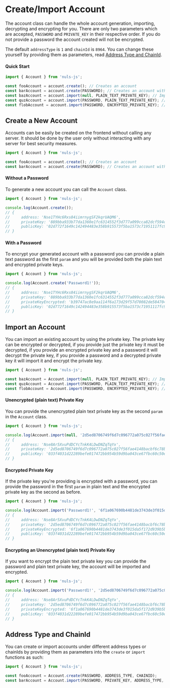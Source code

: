 # Create/Import Account
The account class can handle the whole account generation, importing, decrypting and encrypting for you.
There are only two parameters which are accepted, `PASSWORD` and `PRIVATE_KEY` in their respective order.
If you do not provide a password the account created will not be encrypted.

The default `addressType` is `1` and `chainId` is `8964`. You can change these yourself by providing them
as parameters, read [Address Type and ChainId](#address-type-and-chainid).

#### Quick Start
```js
import { Account } from 'nuls-js';

const fooAccount = account.create(); // Creates an account
const barAccount = account.create(PASSWORD); // Creates an account with a password
const bazAccount = account.import(null, PLAIN_TEXT_PRIVATE_KEY); // Imports a plain text private key
const quzAccount = account.import(PASSWORD, PLAIN_TEXT_PRIVATE_KEY); // Imports a plain text private key and encrypts it
const flobAccount = account.import(PASSWORD, ENCRYPTED_PRIVATE_KEY); // Imports an encrypted private key
```

## Create a New Account
Accounts can be easily be created on the frontend without calling any server. It should be
done by the user only without interacting with any server for best security measures.

```js
import { Account } from 'nuls-js';

const fooAccount = account.create(); // Creates an account
const barAccount = account.create(PASSWORD); // Creates an account with a password
```

#### Without a Password
To generate a new account you can call the `Account` class.
```js
import { Account } from 'nuls-js';

console.log(Account.create());
// {
//     address: 'Nse1TYHc6Rxs84iimrnygSF2kqrUAQM6',
//     privateKey: '889bba933b77da1360e1fc6314552f3d777a099cca82dcf594c6f3e3287b3c97',
//     publicKey: '02d772f1649c142494483e358b915573f5ba1573c71951117fc9a7db804fc3e64b'
// }
```

#### With a Password
To encrypt your generated account with a password you can provide a plain text password as
the first `param` and you will be provided both the plain text and encrypted private keys.
```js
import { Account } from 'nuls-js';

console.log(Account.create('Password1!'));
// {
//     address: 'Nse1TYHc6Rxs84iimrnygSF2kqrUAQM6',
//     privateKey: '889bba933b77da1360e1fc6314552f3d777a099cca82dcf594c6f3e3287b3c97',
//     privateKeyEncrypted: 'b39747ac8e9aa114f6a173d29f57d70082de584704b399b6de0a51804f45f9b24eca1a53ed8b64e9c73b8297b8cc3faf',
//     publicKey: '02d772f1649c142494483e358b915573f5ba1573c71951117fc9a7db804fc3e64b'
// }
```

## Import an Account
You can import an existing account by using the private key. The private key can be encrypted or decrypted,
if you provide just the private key it must be decrypted, if you provide an encrypted private key and a password
it will decrypt the private key, if you provide a password and a decrypted private key it will import it and
encrypt the private key.

```js
import { Account } from 'nuls-js';

const bazAccount = Account.import(null, PLAIN_TEXT_PRIVATE_KEY); // Imports a plain text private key
const quzAccount = Account.import(PASSWORD, PLAIN_TEXT_PRIVATE_KEY); // Imports a plain text private key and encrypts it
const flobAccount = Account.import(PASSWORD, ENCRYPTED_PRIVATE_KEY); // Imports an encrypted private key
```

#### Unencrypted (plain text) Private Key
You can provide the unencrypted plain text private key as the second `param` in the `Account` class.
```js
import { Account } from 'nuls-js';

console.log(Account.import(null, '2d5ed8706749f6d7c096772a075c027f56fae4148bacbf6c78b59df09f84b07b'));
// {
//     address: 'Nse8Ar5XvuPdDCYcTnkK4LDwDNZqTqYx',
//     privateKey: '2d5ed8706749f6d7c096772a075c027f56fae4148bacbf6c78b59df09f84b07b',
//     publicKey: '033f4031d22289befe017472bb954b59d9ba043ce67fbc60c50ee3a48c56b89b1f'
// }
```

#### Encrypted Private Key
If the private key you're providing is encrypted with a password, you can provide the
password in the first `param` in plain text and the encrypted private key as the second as before.
```js
import { Account } from 'nuls-js';

console.log(Account.import('Password1!', '6f1a067690b4481de3743de3f015da5f172d939b5b1b4842c16977278a9c1fb914adc6079df87c70ab6cef422d6add01'));
// {
//     address: 'Nse8Ar5XvuPdDCYcTnkK4LDwDNZqTqYx',
//     privateKey: '2d5ed8706749f6d7c096772a075c027f56fae4148bacbf6c78b59df09f84b07b',
//     privateKeyEncrypted: '6f1a067690b4481de3743de3f015da5f172d939b5b1b4842c16977278a9c1fb914adc6079df87c70ab6cef422d6add01',
//     publicKey: '033f4031d22289befe017472bb954b59d9ba043ce67fbc60c50ee3a48c56b89b1f'
// }
```

#### Encrypting an Unencrypted (plain text) Private Key
If you want to encrypt the plain text private key you can provide the password and plain text private key,
the account will be imported and encrypted.
```js
import { Account } from 'nuls-js';

console.log(Account.import('Password1!', '2d5ed8706749f6d7c096772a075c027f56fae4148bacbf6c78b59df09f84b07b'));
// {
//     address: 'Nse8Ar5XvuPdDCYcTnkK4LDwDNZqTqYx',
//     privateKey: '2d5ed8706749f6d7c096772a075c027f56fae4148bacbf6c78b59df09f84b07b',
//     privateKeyEncrypted: '6f1a067690b4481de3743de3f015da5f172d939b5b1b4842c16977278a9c1fb914adc6079df87c70ab6cef422d6add01',
//     publicKey: '033f4031d22289befe017472bb954b59d9ba043ce67fbc60c50ee3a48c56b89b1f'
// }
```

## Address Type and ChainId
You can create or import accounts under different address types or chainIds by providing them as parameters
into the `create` or `import` functions as such:

```js
import { Account } from 'nuls-js';

const fooAccount = Account.create(PASSWORD, ADDRESS_TYPE, CHAINID);
const barAccount = Account.import(PASSWORD, PRIVATE_KEY, ADDRESS_TYPE, CHAINID);
```
